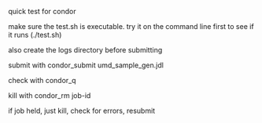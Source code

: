 quick test for condor

make sure the test.sh is executable. try it on the command line first to see if it runs (./test.sh)

also create the logs directory before submitting

submit with condor_submit umd_sample_gen.jdl

check with condor_q

kill with condor_rm job-id

if job held, just kill, check for errors, resubmit
